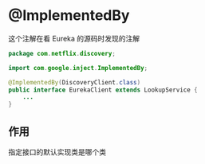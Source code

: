 # @ImplementedBy

这个注解在看 Eureka 的源码时发现的注解

```java
package com.netflix.discovery;

import com.google.inject.ImplementedBy;

@ImplementedBy(DiscoveryClient.class)
public interface EurekaClient extends LookupService {
	...
}
```

## 作用

指定接口的默认实现类是哪个类